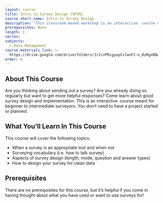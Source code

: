```yaml
---
layout: course
title: Intro to Survey Design [OPEN]
course_short_name: Intro to Survey Design
description: "This classroom-based workshop is an interactive  course meant for beginner to intermediate surveyors.\_It covers basic topics like: when should you survey, how to talk about surveys, and how to design a survey."
prerequisites: None
length: 3
series:
subjects:
  - Data Management
course_materials_link: >-
  https://drive.google.com/drive/folders/1rJcvPRigyupCvlwnFJ-n_DzRgxBQwzUX?usp=sharing
order: 0
---
```

## About This Course

Are you thinking about sending out a survey? Are you already doing so regularly but want to get more helpful responses? Come learn about good survey design and implementation. This is an interactive&nbsp; course meant for beginner to intermediate surveyors. You don’t need to have a project started or planned.

## What You’ll Learn In This Course

This course will cover the following topics:

* When a survey is an appropriate tool and when not
* Surveying vocabulary (i.e. how to talk survey)
* Aspects of survey design (length, mode, question and answer types)
* How to design your survey for clean data

## Prerequisites

There are no prerequisites for this course, but it’s helpful if you come in having thought about what you have used or want to use surveys for!